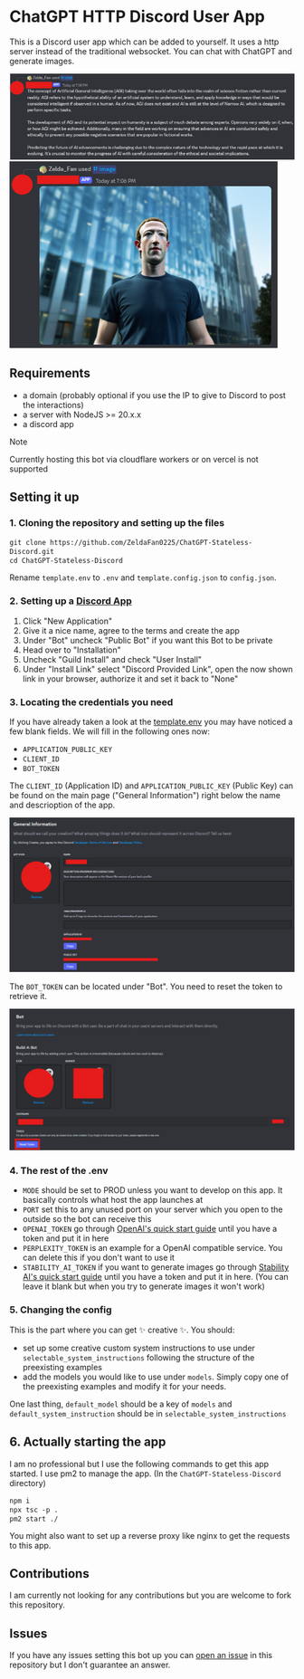 # ChatGPT HTTP Discord User App

This is a Discord user app which can be added to yourself.
It uses a http server instead of the traditional websocket.
You can chat with ChatGPT and generate images.

![Chat](images/image4.png)
![Images](images/image3.png)

## Requirements
- a domain (probably optional if you use the IP to give to Discord to post the interactions)
- a server with NodeJS >= 20.x.x
- a discord app

> [!NOTE]
> Currently hosting this bot via cloudflare workers or on vercel is not supported

## Setting it up


### 1. Cloning the repository and setting up the files

```console
git clone https://github.com/ZeldaFan0225/ChatGPT-Stateless-Discord.git
cd ChatGPT-Stateless-Discord
```

Rename `template.env` to `.env` and `template.config.json` to `config.json`.

### 2. Setting up a [Discord App](https://discord.com/developers/applications)

1) Click "New Application"
2) Give it a nice name, agree to the terms and create the app
3) Under "Bot" uncheck "Public Bot" if you want this Bot to be private
4) Head over to "Installation"
5) Uncheck "Guild Install" and check "User Install"
6) Under "Install Link" select "Discord Provided Link", open the now shown link in your browser, authorize it and set it back to "None"

### 3. Locating the credentials you need

If you have already taken a look at the [template.env](https://github.com/ZeldaFan0225/ChatGPT-Stateless-Discord/blob/main/template.env) you may have noticed a few blank fields. We will fill in the following ones now:

- `APPLICATION_PUBLIC_KEY`
- `CLIENT_ID`
- `BOT_TOKEN`

The `CLIENT_ID` (Application ID) and `APPLICATION_PUBLIC_KEY` (Public Key) can be found on the main page ("General Information") right below the name and descrioption of the app.

![General Information](images/image.png)

The `BOT_TOKEN` can be located under "Bot". You need to reset the token to retrieve it.

![Bot](images/image2.png)

### 4. The rest of the .env

- `MODE` should be set to PROD unless you want to develop on this app. It basically controls what host the app launches at
- `PORT` set this to any unused port on your server which you open to the outside so the bot can receive this 
- `OPENAI_TOKEN` go through [OpenAI's quick start guide](https://platform.openai.com/docs/quickstart) until you have a token and put it in here
- `PERPLEXITY_TOKEN` is an example for a OpenAI compatible service. You can delete this if you don't want to use it
- `STABILITY_AI_TOKEN` if you want to generate images go through [Stability AI's quick start guide](https://platform.stability.ai/docs/getting-started) until you have a token and put it in here. (You can leave it blank but when you try to generate images it won't work)

### 5. Changing the config

This is the part where you can get ✨ creative ✨.
You should:
- set up some creative custom system instructions to use under `selectable_system_instructions` following the structure of the preexisting examples
- add the models you would like to use under `models`. Simply copy one of the preexisting examples and modify it for your needs.

One last thing, `default_model` should be a key of `models` and `default_system_instruction` should be in `selectable_system_instructions`

## 6. Actually starting the app

I am no professional but I use the following commands to get this app started. I use pm2 to manage the app.
(In the `ChatGPT-Stateless-Discord` directory)
```console
npm i
npx tsc -p .
pm2 start ./
```

You might also want to set up a reverse proxy like nginx to get the requests to this app.

## Contributions

I am currently not looking for any contributions but you are welcome to fork this repository.

## Issues

If you have any issues setting this bot up you can [open an issue](https://github.com/ZeldaFan0225/ChatGPT-Stateless-Discord/issues/new) in this repository but I don't guarantee an answer.